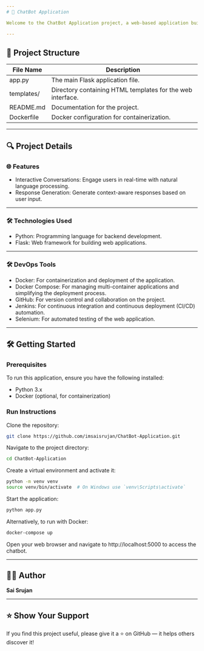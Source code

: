 ```yaml
---
# 🤖 ChatBot Application

Welcome to the ChatBot Application project, a web-based application built using Python Flask, designed to facilitate interactive conversations with users. This system provides responses and engage users effectively.

---
```


## 📁 Project Structure


| File Name                                         | Description                                                                 |
|--------------------------------------------------|-----------------------------------------------------------------------------|
| app.py   | The main Flask application file. |
| templates/   | Directory containing HTML templates for the web interface.   |
| README.md | Documentation for the project. |
| Dockerfile                       | Docker configuration for containerization.           |

---
## 🔍 Project Details

### 🌐 Features

- Interactive Conversations: Engage users in real-time with natural language processing.
- Response Generation: Generate context-aware responses based on user input.
---

### 🛠️ Technologies Used

- Python: Programming language for backend development.
- Flask: Web framework for building web applications.

---

### 🛠️ DevOps Tools

- Docker: For containerization and deployment of the application.
- Docker Compose: For managing multi-container applications and simplifying the deployment process.
- GitHub: For version control and collaboration on the project.
- Jenkins: For continuous integration and continuous deployment (CI/CD) automation.
- Selenium: For automated testing of the web application.

---
## 🛠️ Getting Started

### Prerequisites

To run this application, ensure you have the following installed:

- Python 3.x
- Docker (optional, for containerization)

### Run Instructions

Clone the repository:
```bash
git clone https://github.com/imsaisrujan/ChatBot-Application.git
```

Navigate to the project directory:
```bash
cd ChatBot-Application
```
Create a virtual environment and activate it:
```bash
python -m venv venv
source venv/bin/activate  # On Windows use `venv\Scripts\activate`
```
Start the application:
```bash
python app.py
```

Alternatively, to run with Docker: 
```bash
docker-compose up
```

Open your web browser and navigate to http://localhost:5000 to access the chatbot.


---

## 👨‍💻 Author

**Sai Srujan**  

---

## ⭐️ Show Your Support

If you find this project useful, please give it a ⭐ on GitHub — it helps others discover it!
